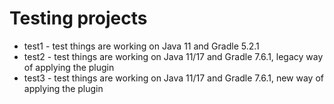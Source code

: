 # Testing projects

* test1 - test things are working on Java 11 and Gradle 5.2.1
* test2 - test things are working on Java 11/17 and Gradle 7.6.1,
          legacy way of applying the plugin
* test3 - test things are working on Java 11/17 and Gradle 7.6.1,
          new way of applying the plugin
